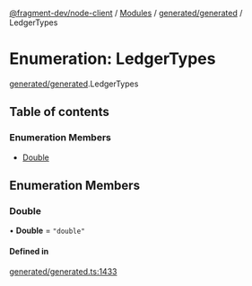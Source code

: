 [@fragment-dev/node-client](../README.md) / [Modules](../modules.md) / [generated/generated](../modules/generated_generated.md) / LedgerTypes

# Enumeration: LedgerTypes

[generated/generated](../modules/generated_generated.md).LedgerTypes

## Table of contents

### Enumeration Members

- [Double](generated_generated.LedgerTypes.md#double)

## Enumeration Members

### Double

• **Double** = ``"double"``

#### Defined in

[generated/generated.ts:1433](https://github.com/fragment-dev/fragment-node/blob/d9b3e3dab3bfd13099e0fa6fa53b21a517c92a9c/generated/generated.ts#L1433)
